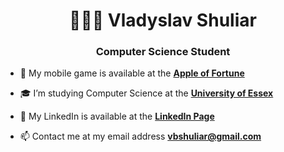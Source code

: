 <h1 align="center">👨🏻‍💻 Vladyslav Shuliar</h1>
<h3 align="center">Computer Science Student</h3>

- 🍎 My mobile game is available at the **[Apple of Fortune](https://play.google.com/store/apps/details?id=com.vbshuliar.apple_of_fortune)**

- 🎓 I’m studying Computer Science at the **[University of Essex](https://www.essex.ac.uk/)**

- 🔎 My LinkedIn is available at the **[LinkedIn Page](https://www.linkedin.com/in/vbshuliar/)**

- 📫 Contact me at my email address **vbshuliar@gmail.com**

